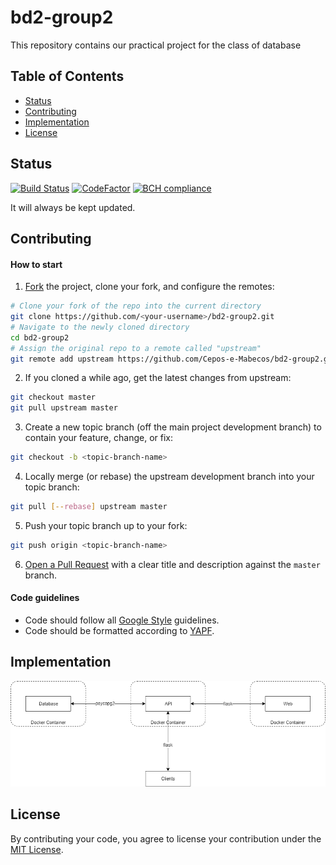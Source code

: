 # bd2-group2
This repository contains our practical project for the class of database
## Table of Contents
- [Status](#status)
- [Contributing](#contributing)
- [Implementation](#implementation)
- [License](#license)

## Status
[![Build Status](https://travis-ci.com/Cepos-e-Mabecos/bd2-group2.svg?branch=master)](https://travis-ci.com/Cepos-e-Mabecos/bd2-group2)
[![CodeFactor](https://www.codefactor.io/repository/github/cepos-e-mabecos/bd2-group2/badge/master)](https://www.codefactor.io/repository/github/cepos-e-mabecos/bd2-group2/overview/master)
[![BCH compliance](https://bettercodehub.com/edge/badge/Cepos-e-Mabecos/bd2-group2?branch=master)](https://bettercodehub.com/)

It will always be kept updated.
## Contributing
#### How to start
1. [Fork](https://help.github.com/articles/fork-a-repo/) the project, clone your fork, and configure the remotes:
```bash
# Clone your fork of the repo into the current directory
git clone https://github.com/<your-username>/bd2-group2.git
# Navigate to the newly cloned directory
cd bd2-group2
# Assign the original repo to a remote called "upstream"
git remote add upstream https://github.com/Cepos-e-Mabecos/bd2-group2.git
```
2. If you cloned a while ago, get the latest changes from upstream:
```bash
git checkout master
git pull upstream master
```
3. Create a new topic branch (off the main project development branch) to contain your feature, change, or fix:
```bash
git checkout -b <topic-branch-name>
```
4. Locally merge (or rebase) the upstream development branch into your topic branch:
```bash
git pull [--rebase] upstream master
```
5. Push your topic branch up to your fork:
```bash
git push origin <topic-branch-name>
```
6. [Open a Pull Request](https://help.github.com/articles/about-pull-requests/) with a clear title and description against the `master` branch.

#### Code guidelines
- Code should follow all [Google Style](https://google.github.io/styleguide/pyguide.html) guidelines.
- Code should be formatted according to [YAPF](https://github.com/google/yapf/).

## Implementation
![implementation](implementation.png)

## License
By contributing your code, you agree to license your contribution under the [MIT License](https://github.com/Cepos-e-Mabecos/bd2-group2/blob/master/LICENSE).

